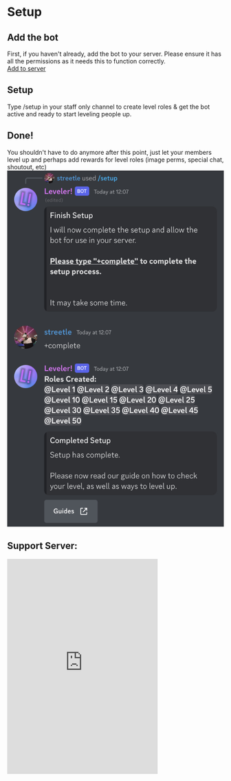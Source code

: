 # Setup

## Add the bot
First, if you haven't already, add the bot to your server. 
Please ensure it has all the permissions as it needs this to function correctly. <br>
<a href="https://discord.com/oauth2/authorize?client_id=1049461268102270997&scope=bot%20applications.commands&permissions=805436448">Add to server</a>

## Setup
Type /setup in your staff only channel to create level roles & get the bot active and ready to start leveling people up.

## Done!
You shouldn't have to do anymore after this point, just let your members level up and perhaps add rewards for level roles (image perms, special chat, shoutout, etc)
<img src="/images/setup.png" alt="Full Setup Process">

## Support Server:
<iframe src="https://discord.com/widget?id=1049464046497304598&theme=dark" width="350" height="500" allowtransparency="true" frameborder="0" sandbox="allow-popups allow-popups-to-escape-sandbox allow-same-origin allow-scripts"></iframe>

